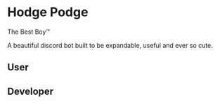 # Hodge Podge

The Best Boy™

A beautiful discord bot built to be expandable, useful and ever so cute.

## User


## Developer

